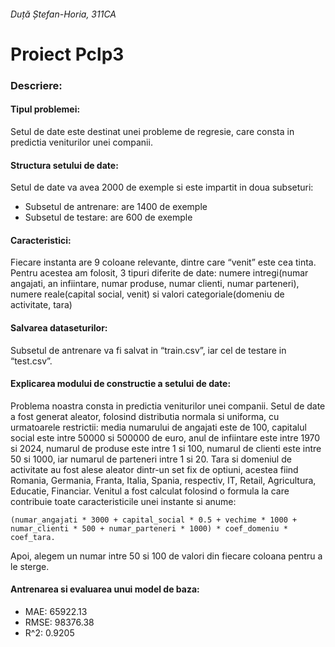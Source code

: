 ###### Duță Ștefan-Horia, 311CA

# Proiect Pclp3


### Descriere:
#### Tipul problemei: 

Setul de date este destinat unei probleme de regresie, care consta in predictia veniturilor unei companii. 

#### Structura setului de date: 
Setul de date va avea 2000 de exemple si este impartit in doua subseturi: 
 - Subsetul de antrenare: are 1400 de exemple 
 - Subsetul de testare: are 600 de exemple 

#### Caracteristici: 

Fiecare instanta are 9 coloane relevante, dintre care “venit” este cea tinta. Pentru acestea am folosit, 3 tipuri diferite de date: numere intregi(numar angajati, an infiintare, numar produse, numar clienti, numar parteneri), numere reale(capital social, venit) si valori categoriale(domeniu de activitate, tara) 

#### Salvarea dataseturilor: 

Subsetul de antrenare va fi salvat in “train.csv”, iar cel de testare in “test.csv”. 

#### Explicarea modului de constructie a setului de date: 

Problema noastra consta in predictia veniturilor unei companii. Setul de date a fost generat aleator, folosind distributia normala si uniforma, cu urmatoarele restrictii: media numarului de angajati este de 100, capitalul social este intre 50000 si 500000 de euro, anul de infiintare este intre 1970 si 2024, numarul de produse este intre 1 si 100, numarul de clienti este intre 50 si 1000, iar numarul de parteneri intre 1 si 20. Tara si domeniul de activitate au fost alese aleator dintr-un set fix de optiuni, acestea fiind Romania, Germania, Franta, Italia, Spania, respectiv, IT, Retail, Agricultura, Educatie, Financiar. Venitul a fost calculat folosind o formula la care contribuie toate caracteristicile unei instante si anume:  

`(numar_angajati * 3000 + capital_social * 0.5 + vechime * 1000 + numar_clienti * 500 + numar_parteneri * 1000) * coef_domeniu * coef_tara. `

Apoi, alegem un numar intre 50 si 100 de valori din fiecare coloana pentru a le sterge. 

#### Antrenarea si evaluarea unui model de baza:
 - MAE: 65922.13
 - RMSE: 98376.38
 - R^2: 0.9205